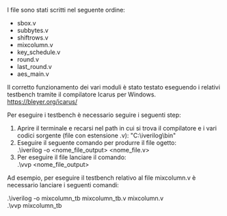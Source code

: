 I file sono stati scritti nel seguente ordine:
- sbox.v
- subbytes.v
- shiftrows.v
- mixcolumn.v
- key_schedule.v
- round.v
- last_round.v
- aes_main.v

Il corretto funzionamento dei vari moduli è stato testato eseguendo i relativi testbench tramite il compilatore Icarus per Windows.
https://bleyer.org/icarus/

Per eseguire i testbench è necessario seguire i seguenti step:
1) Aprire il terminale e recarsi nel path in cui si trova il compilatore e i vari codici sorgente (file con estensione .v): "C:\iverilog\bin"
2) Eseguire il seguente comando per produrre il file ogetto:\
   .\iverilog -o <nome_file_output> <nome_file.v>
4) Per eseguire il file lanciare il comando:\
   .\vvp <nome_file_output>

Ad esempio, per eseguire il testbench relativo al file mixcolumn.v è necessario lanciare i seguenti comandi:

.\iverilog -o mixcolumn_tb mixcolumn_tb.v mixcolumn.v
\
.\vvp mixcolumn_tb
